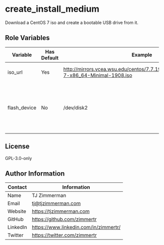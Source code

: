 create_install_medium
=========

Download a CentOS 7 iso and create a bootable USB drive from it.

Role Variables
--------------

| Variable     | Has Default | Example                                                      | Description                                                  |
| ------------ | ----------- | ------------------------------------------------------------ | ------------------------------------------------------------ |
| iso_url      | Yes         | http://mirrors.vcea.wsu.edu/centos/7.7.1908/isos/x86_64/CentOS-7-x86_64-Minimal-1908.iso | HTTP link to a CentOS 7 ISO.                                 |
| flash_device | No          | /dev/disk2                                                   | Path on your filesystem that leads to the bootable USB device. |

License
-------

GPL-3.0-only

Author Information
------------------

| Contact  | Information                           |
| -------- | ------------------------------------- |
| Name     | TJ Zimmerman                          |
| Email    | tj@tjzimmerman.com                    |
| Website  | https://tjzimmerman.com               |
| GitHub   | https://github.com/zimmertr           |
| LinkedIn | https://www.linkedin.com/in/zimmertr/ |
| Twitter  | https://twitter.com/zimmertr          |

